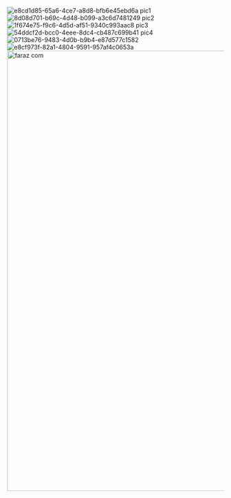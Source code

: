 ![e8cd1d85-65a6-4ce7-a8d8-bfb6e45ebd6a](https://github.com/user-attachments/assets/ce5e2ea1-3102-450c-97e9-9748c98ef1c7)
pic1
![8d08d701-b69c-4d48-b099-a3c6d7481249](https://github.com/user-attachments/assets/fe882d0e-d23d-4f36-97e1-31bd6221add5)
pic2
![1f674e75-f9c6-4d5d-af51-9340c993aac8](https://github.com/user-attachments/assets/340dbfa9-86bd-4dbb-9e05-129bff8b85ff)
pic3
![54ddcf2d-bcc0-4eee-8dc4-cb487c699b41](https://github.com/user-attachments/assets/0fcf26b9-0315-4c94-adfe-aa3825bc2042)
pic4
![0713be76-9483-4d0b-b9b4-e87d577c1582](https://github.com/user-attachments/assets/9f256c28-9e5d-443d-ae5a-c68610f6883a)
![e8cf973f-82a1-4804-9591-957af4c0653a](https://github.com/user-attachments/assets/0d44fb39-0539-4ed2-a547-bb4c31748740)
<img width="1024" height="1024" alt="faraz com" src="https://github.com/user-attachments/assets/c3e3d0fc-36cc-4449-befc-24c2e2c87dbc" />
